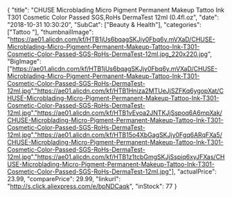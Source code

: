 {
	"title": "CHUSE Microblading Micro Pigment Permanent Makeup Tattoo Ink T301 Cosmetic Color Passed SGS,RoHs DermaTest 12ml (0.4fl.oz",
	"date": "2018-10-31 10:30:20",
	"SubCat": ["Beauty & Health"],
	"categories": ["Tattoo "],
	"thumbnailImage": "https://ae01.alicdn.com/kf/HTB1jUs6bqagSKJjy0Fbq6y.mVXaD/CHUSE-Microblading-Micro-Pigment-Permanent-Makeup-Tattoo-Ink-T301-Cosmetic-Color-Passed-SGS-RoHs-DermaTest-12ml.jpg_220x220.jpg",
	"BigImage": ["https://ae01.alicdn.com/kf/HTB1jUs6bqagSKJjy0Fbq6y.mVXaD/CHUSE-Microblading-Micro-Pigment-Permanent-Makeup-Tattoo-Ink-T301-Cosmetic-Color-Passed-SGS-RoHs-DermaTest-12ml.jpg","https://ae01.alicdn.com/kf/HTB1Hniza2MTUeJjSZFKq6ygopXat/CHUSE-Microblading-Micro-Pigment-Permanent-Makeup-Tattoo-Ink-T301-Cosmetic-Color-Passed-SGS-RoHs-DermaTest-12ml.jpg","https://ae01.alicdn.com/kf/HTB1vEyoa2JNTKJjSspoq6A6mpXak/CHUSE-Microblading-Micro-Pigment-Permanent-Makeup-Tattoo-Ink-T301-Cosmetic-Color-Passed-SGS-RoHs-DermaTest-12ml.jpg","https://ae01.alicdn.com/kf/HTB15o4XbGagSKJjy0Fgq6ARqFXa5/CHUSE-Microblading-Micro-Pigment-Permanent-Makeup-Tattoo-Ink-T301-Cosmetic-Color-Passed-SGS-RoHs-DermaTest-12ml.jpg","https://ae01.alicdn.com/kf/HTB1z1tcbGmgSKJjSspiq6xyJFXas/CHUSE-Microblading-Micro-Pigment-Permanent-Makeup-Tattoo-Ink-T301-Cosmetic-Color-Passed-SGS-RoHs-DermaTest-12ml.jpg"],
	"actualPrice": 23.99,
	"comparePrice": 29.99,
	"linkurl": "http://s.click.aliexpress.com/e/bpNDCaqk",
	"inStock": 77
}
